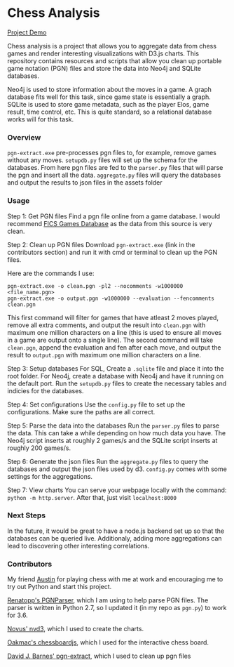 # Chess Analysis

[Project Demo](https://m-hou.github.io/Chess-Analysis/)

Chess analysis is a project that allows you to aggregate data from chess games and render interesting visualizations with D3.js charts. This repository contains resources and scripts that allow you clean up portable game notation (PGN) files and store the data into Neo4j and SQLite databases.

Neo4j is used to store information about the moves in a game. A graph database fits well for this task, since game state is essentially a graph. SQLite is used to store game metadata, such as the player Elos, game result, time control, etc. This is quite standard, so a relational database works will for this task.

### Overview

`pgn-extract.exe` pre-processes pgn files to, for example, remove games without any moves. `setupdb.py` files will set up the schema for the databases. From here pgn files are fed to the `parser.py` files that will parse the pgn and insert all the data. `aggregate.py` files will query the databases and output the results to json files in the assets folder

### Usage

Step 1: Get PGN files
Find a pgn file online from a game database. I would recommend [FICS Games Database](http://ficsgames.org/download.html) as the data from this source is very clean.

Step 2: Clean up PGN files
Download `pgn-extract.exe` (link in the contributors section) and run it with cmd or terminal to clean up the PGN files.

Here are the commands I use:

```
pgn-extract.exe -o clean.pgn -pl2 --nocomments -w1000000 <file_name.pgn>
pgn-extract.exe -o output.pgn -w1000000 --evaluation --fencomments clean.pgn
```

This first command will filter for games that have atleast 2 moves played, remove all extra comments, and output the result into `clean.pgn` with maximum one million characters on a line (this is used to ensure all moves in a game are output onto a single line). The second command will take `clean.pgn`, append the evaluation and fen after each move, and output the result to `output.pgn` with maximum one million characters on a line.

Step 3: Setup databases
For SQL, Create a `.sqlite` file and place it into the root folder. For Neo4j, create a database with Neo4j and have it running on the default port. Run the `setupdb.py` files to create the necessary tables and indicies for the databases.

Step 4: Set configurations
Use the `config.py` file to set up the configurations. Make sure the paths are all correct.

Step 5: Parse the data into the databases
Run the `parser.py` files to parse the data. This can take a while depending on how much data you have. The Neo4j script inserts at roughly 2 games/s and the SQLite script inserts at roughly 200 games/s.

Step 6: Generate the json files
Run the `aggregate.py` files to query the databases and output the json files used by d3. `config.py` comes with some settings for the aggregations.

Step 7: View charts
You can serve your webpage locally with the command: `python -m http.server`. After that, just visit `localhost:8000`

### Next Steps

In the future, it would be great to have a node.js backend set up so that the databases can be queried live. Additionaly, adding more aggregations can lead to discovering other interesting correlations.

### Contributors

My friend [Austin](https://github.com/ahendy) for playing chess with me at work and encouraging me to try out Python and start this project.

[Renatopp's PGNParser](https://github.com/renatopp/pgnparser), which I am using to help parse PGN files. The parser is written in Python 2.7, so I updated it (in my repo as `pgn.py`) to work for 3.6.

[Novus' nvd3](https://github.com/nvd3-community/nvd3), which I used to create the charts.

[Oakmac's chessboardjs](https://github.com/oakmac/chessboardjs), which I used for the interactive chess board.

[David J. Barnes' pgn-extract](https://www.cs.kent.ac.uk/people/staff/djb/pgn-extract/), which I used to clean up pgn files